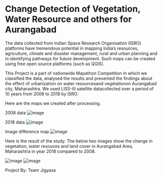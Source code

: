 # Change Detection of Vegetation, Water Resource and others for Aurangabad

  The data collected from Indian Space Research Organisation (ISRO) platforms have tremendous potential in mapping India’s resources, agriculture, climate and disaster management, rural and urban planning and in identifying pathways for future development. Such maps can be created using free open source platforms (such as QGIS).
  
  This Project is a part of nationwide Mapathon Competition in which we classified the data, analysed the results and presented the findings about the effect of urbanization on water resourcesand vegetationon Aurangabad city, Maharashtra. We used LISS-III satellite datacollected over a period of 10 years from 2008 to 2018 by ISRO.

Here are the maps we created after processing.

2008 data
![image](https://user-images.githubusercontent.com/65957133/131073652-a0be4a01-27df-4918-bb9c-082621fc8adc.png)

2018 data
![image](https://user-images.githubusercontent.com/65957133/131073689-e3e0bb30-fe71-4d54-816d-140420b74751.png)

Image difference map
![image](https://user-images.githubusercontent.com/65957133/131073714-f17a01a7-88db-48a6-902c-66eaf9faed63.png)


Here is the result of the study. The below two images show the change in vegetation, water resouces and land cover in Aurangabad Area, Maharashtra in year 2018 compared to 2008.

![image](https://user-images.githubusercontent.com/65957133/131073317-06447234-b7b7-49af-8c9e-ed8237c8838e.png)
![image](https://user-images.githubusercontent.com/65957133/131073330-3c77db84-73fa-4a79-be13-dbc5c59af92d.png)

Project By:
Team Jigyasa
